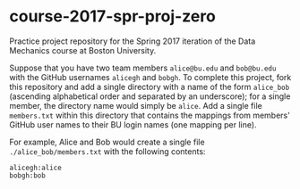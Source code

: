 # course-2017-spr-proj-zero
Practice project repository for the Spring 2017 iteration of the Data Mechanics course at Boston University.

Suppose that you have two team members `alice@bu.edu` and `bob@bu.edu` with the GitHub usernames `alicegh` and `bobgh`. To complete this project, fork this repository and add a single directory with a name of the form `alice_bob` (ascending alphabetical order and separated by an underscore); for a single member, the directory name would simply be `alice`. Add a single file `members.txt`  within this directory that contains the mappings from members' GitHub user names to their BU login names (one mapping per line).

For example, Alice and Bob would create a single file `./alice_bob/members.txt` with the following contents:
```
alicegh:alice
bobgh:bob
```
